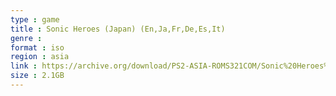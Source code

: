 ```yaml
---
type : game
title : Sonic Heroes (Japan) (En,Ja,Fr,De,Es,It)
genre : 
format : iso
region : asia
link : https://archive.org/download/PS2-ASIA-ROMS321COM/Sonic%20Heroes%20%28Japan%29%20%28En%2CJa%2CFr%2CDe%2CEs%2CIt%29.7z
size : 2.1GB
---
```

